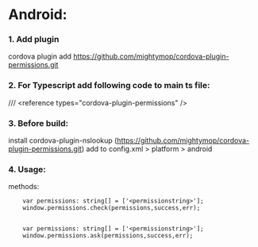 # Android:

### 1. Add plugin
cordova plugin add https://github.com/mightymop/cordova-plugin-permissions.git
### 2. For Typescript add following code to main ts file: 
/// &lt;reference types="cordova-plugin-permissions" /&gt;<br/>

### 3. Before build:
install cordova-plugin-nslookup (https://github.com/mightymop/cordova-plugin-permissions.git)
add to config.xml > platform > android



### 4. Usage:

methods:

```
	var permissions: string[] = ['<permissionstring>'];
	window.permissions.check(permissions,success,err);
	
	
	var permissions: string[] = ['<permissionstring>'];
	window.permissions.ask(permissions,success,err);	
	
```
